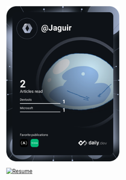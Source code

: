 <a href="https://app.daily.dev/Jaguir"><img src="devcard.svg" width="300" alt="Jaguir's Dev Card"/></a>

<a href="https://www.dropbox.com/s/7mlfjy4vj21ihbg/JaredMcGuireResume.pdf?dl=0"><img src="https://img.shields.io/badge/Resume-EC1C24?logo=adobe+acrobat+reader" alt="Resume" /></a>
